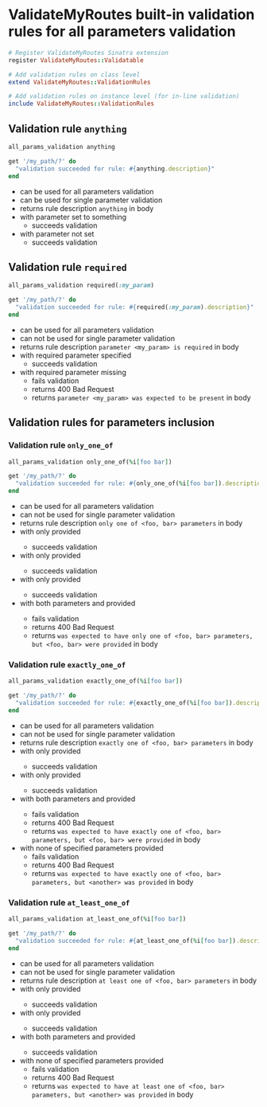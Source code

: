 # ValidateMyRoutes built-in validation rules for all parameters validation

```ruby
# Register ValidateMyRoutes Sinatra extension
register ValidateMyRoutes::Validatable

# Add validation rules on class level
extend ValidateMyRoutes::ValidationRules

# Add validation rules on instance level (for in-line validation)
include ValidateMyRoutes::ValidationRules
```

## Validation rule `anything`

```ruby
all_params_validation anything

get '/my_path/?' do
  "validation succeeded for rule: #{anything.description}"
end
```

* can be used for all parameters validation
* can be used for single parameter validation
* returns rule description `anything` in body
* with parameter set to something
  * succeeds validation
* with parameter not set
  * succeeds validation

## Validation rule `required`

```ruby
all_params_validation required(:my_param)

get '/my_path/?' do
  "validation succeeded for rule: #{required(:my_param).description}"
end
```

* can be used for all parameters validation
* can not be used for single parameter validation
* returns rule description `parameter <my_param> is required` in body
* with required parameter specified
  * succeeds validation
* with required parameter missing
  * fails validation
  * returns 400 Bad Request
  * returns `parameter <my_param> was expected to be present` in body

## Validation rules for parameters inclusion

### Validation rule `only_one_of`

```ruby
all_params_validation only_one_of(%i[foo bar])

get '/my_path/?' do
  "validation succeeded for rule: #{only_one_of(%i[foo bar]).description}"
end
```

* can be used for all parameters validation
* can not be used for single parameter validation
* returns rule description `only one of <foo, bar> parameters` in body
* with <foo> only provided
  * succeeds validation
* with <bar> only provided
  * succeeds validation
* with <another> only provided
  * succeeds validation
* with both parameters <foo> and <bar> provided
  * fails validation
  * returns 400 Bad Request
  * returns `was expected to have only one of <foo, bar> parameters, but <foo, bar> were provided` in body

### Validation rule `exactly_one_of`

```ruby
all_params_validation exactly_one_of(%i[foo bar])

get '/my_path/?' do
  "validation succeeded for rule: #{exactly_one_of(%i[foo bar]).description}"
end
```

* can be used for all parameters validation
* can not be used for single parameter validation
* returns rule description `exactly one of <foo, bar> parameters` in body
* with <foo> only provided
  * succeeds validation
* with <bar> only provided
  * succeeds validation
* with both parameters <foo> and <bar> provided
  * fails validation
  * returns 400 Bad Request
  * returns `was expected to have exactly one of <foo, bar> parameters, but <foo, bar> were provided` in body
* with none of specified parameters provided
  * fails validation
  * returns 400 Bad Request
  * returns `was expected to have exactly one of <foo, bar> parameters, but <another> was provided` in body

### Validation rule `at_least_one_of`

```ruby
all_params_validation at_least_one_of(%i[foo bar])

get '/my_path/?' do
  "validation succeeded for rule: #{at_least_one_of(%i[foo bar]).description}"
end
```

* can be used for all parameters validation
* can not be used for single parameter validation
* returns rule description `at least one of <foo, bar> parameters` in body
* with <foo> only provided
  * succeeds validation
* with <bar> only provided
  * succeeds validation
* with both parameters <foo> and <bar> provided
  * succeeds validation
* with none of specified parameters provided
  * fails validation
  * returns 400 Bad Request
  * returns `was expected to have at least one of <foo, bar> parameters, but <another> was provided` in body



